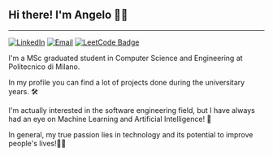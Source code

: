 ## Hi there! I'm Angelo 🚀👋

---
[![LinkedIn](https://img.shields.io/badge/-LinkedIn-blue?style=flat&logo=Linkedin&logoColor=white)](https://www.linkedin.com/in/angelo-tulbure/)
[![Email](https://img.shields.io/badge/Gmail-D14836?style=flat&logo=gmail&logoColor=white)](mailto:angelotulbure00@gmail.com)
[![LeetCode Badge](https://img.shields.io/badge/LeetCode-Profile-orange?style=flat&logo=leetcode)](https://leetcode.com/u/AngeloTulbure/)


I'm a MSc graduated student in Computer Science and Engineering at Politecnico di Milano.

In my profile you can find a lot of projects done during the universitary years. 🛠️

I'm actually interested in the software engineering field, but I have always had an eye on Machine Learning and Artificial Intelligence! 🤖

In general, my true passion lies in technology and its potential to improve people's lives!👨‍💻
